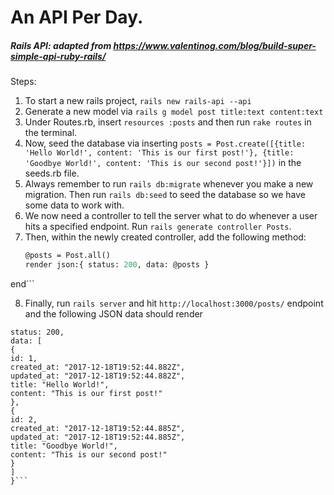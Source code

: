 # An API Per Day.

##### Rails API: adapted from https://www.valentinog.com/blog/build-super-simple-api-ruby-rails/
Steps: 
1) To start a new rails project, ```rails new rails-api --api```
2) Generate a new model via ```rails g model post title:text content:text```
3) Under Routes.rb, insert ```resources :posts``` and then run ```rake routes``` in the terminal.
4) Now, seed the database via inserting 
```posts = Post.create([{title: 'Hello World!', content: 'This is our first post!'}, {title: 'Goodbye World!', content: 'This is our second post!'}])``` 
in the seeds.rb file.
5) Always remember to run ```rails db:migrate``` whenever you make a new migration. Then run ```rails db:seed``` to seed the database so we have some data to work with.
6) We now need a controller to tell the server what to do whenever a user hits a specified endpoint. Run ```rails generate controller Posts```.
7) Then, within the newly created controller, add the following method: 
    ```def index
    @posts = Post.all()
    render json:{ status: 200, data: @posts }
  end```
  
8) Finally, run ```rails server``` and hit ```http://localhost:3000/posts/``` endpoint and the following JSON data should render
 ```{
status: 200,
data: [
{
id: 1,
created_at: "2017-12-18T19:52:44.882Z",
updated_at: "2017-12-18T19:52:44.882Z",
title: "Hello World!",
content: "This is our first post!"
},
{
id: 2,
created_at: "2017-12-18T19:52:44.885Z",
updated_at: "2017-12-18T19:52:44.885Z",
title: "Goodbye World!",
content: "This is our second post!"
}
]
}```
